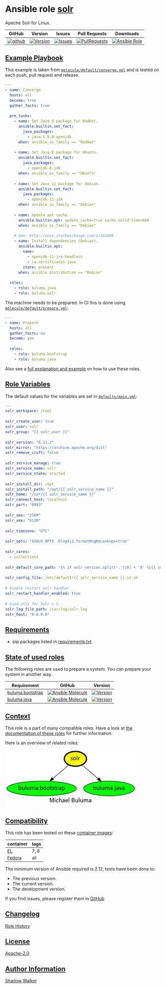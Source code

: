 # Ansible role [solr](https://galaxy.ansible.com/ui/standalone/roles/buluma/solr/documentation)

Apache Solr for Linux.

|GitHub|Version|Issues|Pull Requests|Downloads|
|------|-------|------|-------------|---------|
|[![github](https://github.com/buluma/ansible-role-solr/actions/workflows/molecule.yml/badge.svg)](https://github.com/buluma/ansible-role-solr/actions/workflows/molecule.yml)|[![Version](https://img.shields.io/github/release/buluma/ansible-role-solr.svg)](https://github.com/buluma/ansible-role-solr/releases/)|[![Issues](https://img.shields.io/github/issues/buluma/ansible-role-solr.svg)](https://github.com/buluma/ansible-role-solr/issues/)|[![PullRequests](https://img.shields.io/github/issues-pr-closed-raw/buluma/ansible-role-solr.svg)](https://github.com/buluma/ansible-role-solr/pulls/)|[![Ansible Role](https://img.shields.io/ansible/role/d/buluma/solr)](https://galaxy.ansible.com/ui/standalone/roles/buluma/solr/documentation)|

## [Example Playbook](#example-playbook)

This example is taken from [`molecule/default/converge.yml`](https://github.com/buluma/ansible-role-solr/blob/master/molecule/default/converge.yml) and is tested on each push, pull request and release.

```yaml
---
- name: Converge
  hosts: all
  become: true
  gather_facts: true

  pre_tasks:
    - name: Set Java 8 package for RedHat.
      ansible.builtin.set_fact:
        java_packages:
          - java-1.8.0-openjdk
      when: ansible_os_family == "RedHat"

    - name: Set Java 8 package for Ubuntu.
      ansible.builtin.set_fact:
        java_packages:
          - openjdk-8-jdk
      when: ansible_os_family == "Ubuntu"

    - name: Set Java 11 package for Debian.
      ansible.builtin.set_fact:
        java_packages:
          - openjdk-11-jdk
      when: ansible_os_family == "Debian"

    - name: Update apt cache.
      ansible.builtin.apt: update_cache=true cache_valid_time=600
      when: ansible_os_family == "Debian"

    # See: http://unix.stackexchange.com/a/342469
    - name: Install dependencies (Debian).
      ansible.builtin.apt:
        name:
          - openjdk-11-jre-headless
          - ca-certificates-java
        state: present
      when: ansible_distribution == "Debian"

  roles:
    - role: buluma.java
    - role: buluma.solr
```

The machine needs to be prepared. In CI this is done using [`molecule/default/prepare.yml`](https://github.com/buluma/ansible-role-solr/blob/master/molecule/default/prepare.yml):

```yaml
---
- name: Prepare
  hosts: all
  gather_facts: no
  become: yes

  roles:
    - role: buluma.bootstrap
    - role: buluma.java
```

Also see a [full explanation and example](https://buluma.github.io/how-to-use-these-roles.html) on how to use these roles.

## [Role Variables](#role-variables)

The default values for the variables are set in [`defaults/main.yml`](https://github.com/buluma/ansible-role-solr/blob/master/defaults/main.yml):

```yaml
---
solr_workspace: /root

solr_create_user: true
solr_user: solr
solr_group: "{{ solr_user }}"

solr_version: "8.11.2"
solr_mirror: "https://archive.apache.org/dist"
solr_remove_cruft: false

solr_service_manage: true
solr_service_name: solr
solr_service_state: started

solr_install_dir: /opt
solr_install_path: "/opt/{{ solr_service_name }}"
solr_home: "/var/{{ solr_service_name }}"
solr_connect_host: localhost
solr_port: "8983"

solr_xms: "256M"
solr_xmx: "512M"

solr_timezone: "UTC"

solr_opts: "$SOLR_OPTS -Dlog4j2.formatMsgNoLookups=true"

solr_cores:
  - collection1

solr_default_core_path: "{% if solr_version.split('.')[0] < '9' %}{{ solr_install_path }}/example/files/conf/{% else %}{{ solr_install_path }}/server/solr/configsets/_default/conf/{% endif %}"

solr_config_file: /etc/default/{{ solr_service_name }}.in.sh

# Enable restart solr handler
solr_restart_handler_enabled: true

# Used only for Solr < 5.
solr_log_file_path: /var/log/solr.log
solr_host: "0.0.0.0"
```

## [Requirements](#requirements)

- pip packages listed in [requirements.txt](https://github.com/buluma/ansible-role-solr/blob/master/requirements.txt).

## [State of used roles](#state-of-used-roles)

The following roles are used to prepare a system. You can prepare your system in another way.

| Requirement | GitHub | Version |
|-------------|--------|--------|
|[buluma.bootstrap](https://galaxy.ansible.com/buluma/bootstrap)|[![Ansible Molecule](https://github.com/buluma/ansible-role-bootstrap/actions/workflows/molecule.yml/badge.svg)](https://github.com/buluma/ansible-role-bootstrap/actions/workflows/molecule.yml)|[![Version](https://img.shields.io/github/release/buluma/ansible-role-bootstrap.svg)](https://github.com/shadowwalker/ansible-role-bootstrap)|
|[buluma.java](https://galaxy.ansible.com/buluma/java)|[![Ansible Molecule](https://github.com/buluma/ansible-role-java/actions/workflows/molecule.yml/badge.svg)](https://github.com/buluma/ansible-role-java/actions/workflows/molecule.yml)|[![Version](https://img.shields.io/github/release/buluma/ansible-role-java.svg)](https://github.com/shadowwalker/ansible-role-java)|

## [Context](#context)

This role is a part of many compatible roles. Have a look at [the documentation of these roles](https://buluma.github.io/) for further information.

Here is an overview of related roles:

![dependencies](https://raw.githubusercontent.com/buluma/ansible-role-solr/png/requirements.png "Dependencies")

## [Compatibility](#compatibility)

This role has been tested on these [container images](https://hub.docker.com/u/buluma):

|container|tags|
|---------|----|
|[EL](https://hub.docker.com/repository/docker/buluma/enterpriselinux/general)|7, 8|
|[Fedora](https://hub.docker.com/repository/docker/buluma/fedora/general)|all|

The minimum version of Ansible required is 2.12, tests have been done to:

- The previous version.
- The current version.
- The development version.

If you find issues, please register them in [GitHub](https://github.com/buluma/ansible-role-solr/issues)

## [Changelog](#changelog)

[Role History](https://github.com/buluma/ansible-role-solr/blob/master/CHANGELOG.md)

## [License](#license)

[Apache-2.0](https://github.com/buluma/ansible-role-solr/blob/master/LICENSE)

## [Author Information](#author-information)

[Shadow Walker](https://buluma.github.io/)

